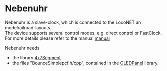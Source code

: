 # Nebenuhr

Nebenuhr is a slave-clock, which is connected to the LocoNET an modelrailroad-layouts.<br>
The device supports several control modes, e.g. direct control or FastClock.<br>
For more details please refer to the manual [manual](https://github.com/Kruemelbahn/Nebenuhr/blob/main/Nebenuhr.pdf)<br>

Nebenuhr needs
- the library [4x7Segment](https://github.com/Kruemelbahn/4x7Segment)
- the files "BounceSimplepcf.h/cpp", contained in the [OLEDPanel](https://github.com/Kruemelbahn/OLEDPanel) library. 
